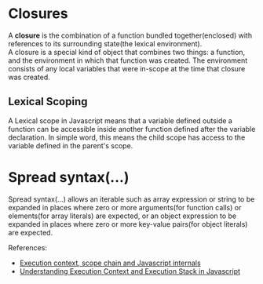 
# Closures
A **closure** is the combination of a function bundled together(enclosed) with references to its surrounding state(the lexical environment).  
A closure is a special kind of object that combines two things: a function, and the environment in which that function was created. The environment consists of any local variables that were in-scope at the time that closure was created.

## Lexical Scoping
A Lexical scope in Javascript means that a variable defined outside a function can be accessible inside another function defined after the variable declaration. In simple word, this means the child scope has access to the variable defined in the parent's scope. 


# Spread syntax(...)
Spread syntax(...) allows an iterable such as array expression or string to be expanded in places where zero or more arguments(for function calls) or elements(for array literals) are expected, or an object expression to be expanded in places where zero or more key-value pairs(for object literals) are expected.


References:
- [Execution context, scope chain and Javascript internals](https://medium.com/@happymishra66/execution-context-in-javascript-319dd72e8e2c)
- [Understanding Execution Context and Execution Stack in Javascript](https://blog.bitsrc.io/understanding-execution-context-and-execution-stack-in-javascript-1c9ea8642dd0)